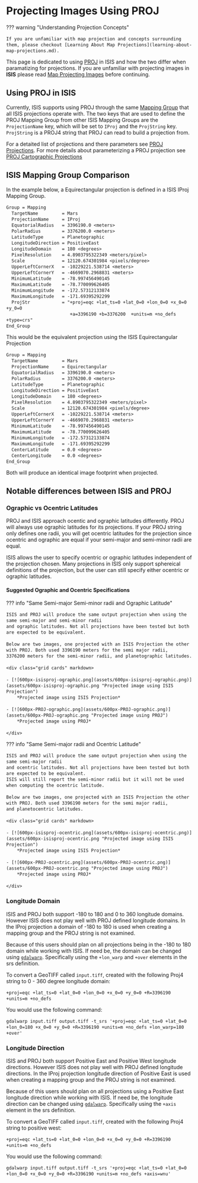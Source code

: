 # Projecting Images Using PROJ

??? warning "Understanding Projection Concepts"

    If you are unfamiliar with map projection and concepts surrounding them, please checkout [Learning About Map Projections](learning-about-map-projections.md).

This page is dedicated to using [PROJ](https://proj.org/en/stable/) in ISIS and how the two differ when paramatizing for projections. If you are unfamiliar with
projecting images in __ISIS__ please read [Map Projecting Images](../../how-to-guides/image-processing/map-projecting-images.md) before continuing.

## Using PROJ in ISIS

Currently, ISIS supports using PROJ through the same [Mapping Group](learning-about-map-projections.md/#defining-a-map-in-isis3) that all ISIS projections operate with. 
The two keys that are used to define the PROJ Mapping Group from other ISIS Mapping Groups are the `ProjectionName` key, which will be set to `IProj` and the `ProjString` key. 
`ProjString` is a PROJ4 string that PROJ can read to build a projection from.

For a detaited list of projections and there parameters see [PROJ Projections](https://proj.org/en/stable/operations/projections/index.html). 
For more details about parameterizing a PROJ projection see [PROJ Cartographic Projections](https://proj.org/en/stable/usage/projections.html)

## ISIS Mapping Group Comparison

In the example below, a Equirectangular projection is defined in a ISIS IProj Mapping Group.

```
Group = Mapping
  TargetName         = Mars
  ProjectionName     = IProj
  EquatorialRadius   = 3396190.0 <meters>
  PolarRadius        = 3376200.0 <meters>
  LatitudeType       = Planetographic
  LongitudeDirection = PositiveEast
  LongitudeDomain    = 180 <degrees>
  PixelResolution    = 4.8903795322349 <meters/pixel>
  Scale              = 12120.674301984 <pixels/degree>
  UpperLeftCornerX   = -10229221.538714 <meters>
  UpperLeftCornerY   = -4669070.2968831 <meters>
  MinimumLatitude    = -78.997456490145
  MaximumLatitude    = -78.770099626405
  MinimumLongitude   = -172.57312133874
  MaximumLongitude   = -171.69395292299
  ProjStr            = "+proj=eqc +lat_ts=0 +lat_0=0 +lon_0=0 +x_0=0 +y_0=0
                        +a=3396190 +b=3376200  +units=m +no_defs +type=crs"
End_Group
```

This would be the equivalent projection using the ISIS Equirectangular Projection

```
Group = Mapping
  TargetName         = Mars
  ProjectionName     = Equirectangular
  EquatorialRadius   = 3396190.0 <meters>
  PolarRadius        = 3376200.0 <meters>
  LatitudeType       = Planetographic
  LongitudeDirection = PositiveEast
  LongitudeDomain    = 180 <degrees>
  PixelResolution    = 4.8903795322349 <meters/pixel>
  Scale              = 12120.674301984 <pixels/degree>
  UpperLeftCornerX   = -10229221.538714 <meters>
  UpperLeftCornerY   = -4669070.2968831 <meters>
  MinimumLatitude    = -78.997456490145
  MaximumLatitude    = -78.770099626405
  MinimumLongitude   = -172.57312133874
  MaximumLongitude   = -171.69395292299
  CenterLatitude     = 0.0 <degrees>
  CenterLongitude    = 0.0 <degrees>
End_Group
```
Both will produce an identical image footprint when projected.

## Notable differences between ISIS and PROJ

### Ographic vs Ocentric Latitudes

PROJ and ISIS approach ocentic and ographic latitudes differently. 
PROJ will always use ographic latitudes for its projections.
If your PROJ string only defines one radii, you will get ocentric latitudes for the projection since ocentric and ographic are equal if your semi-major and semi-minor radii are equal.

ISIS allows the user to specify ocentric or ographic latitudes independent of the projection chosen. 
Many projections in ISIS only support sphereical definitions of the projection, but the user can still specify either
ocentric or ographic latitudes.

#### Suggested Ographic and Ocentric Specifications

??? info "Same Semi-major Semi-minor radii and Ographic Latitude"

    ISIS and PROJ will produce the same output projection when using the same semi-major and semi-minor radii
    and ographic latitudes. Not all projections have been tested but both are expected to be equivalent. 
    
    Below are two images, one projected with an ISIS Projection the other with PROJ. Both used 3396190 meters for the semi major radii, 
    3376200 meters for the semi-minor radii, and planetographic latitudes.

    <div class="grid cards" markdown>

    - [![600px-isisproj-ographic.png](assets/600px-isisproj-ographic.png)](assets/600px-isisproj-ographic.png "Projected image using ISIS Projection")  
        *Projected image using ISIS Projection*

    - [![600px-PROJ-ographic.png](assets/600px-PROJ-ographic.png)](assets/600px-PROJ-ographic.png "Projected image using PROJ")  
        *Projected image using PROJ*

    </div>


??? info "Same Semi-major radii and Ocentric Latitude"

    ISIS and PROJ will produce the same output projection when using the same semi-major radii
    and ocentric latitudes. Not all projections have been tested but both are expected to be equivalent.
    ISIS will still report the semi-minor radii but it will not be used when computing the ocentric latitude.

    Below are two images, one projected with an ISIS Projection the other with PROJ. Both used 3396190 meters for the semi major radii, 
    and planetocentric latitudes.

    <div class="grid cards" markdown>

    - [![600px-isisproj-ocentric.png](assets/600px-isisproj-ocentric.png)](assets/600px-isisproj-ocentric.png "Projected image using ISIS Projection")  
        *Projected image using ISIS Projection*

    - [![600px-PROJ-ocentric.png](assets/600px-PROJ-ocentric.png)](assets/600px-PROJ-ocentric.png "Projected image using PROJ")  
        *Projected image using PROJ*

    </div>

### Longitude Domain

ISIS and PROJ both support -180 to 180 and 0 to 360 longitude domains. However ISIS does not play well with PROJ defined longitude domains.
In the IProj projection a domain of -180 to 180 is used when creating a mapping group and the PROJ string is not examined.

Because of this users should plan on all projections being in the -180 to 180 domain while working with ISIS. If need be,
the domain can be changed using [`gdalwarp`](https://gdal.org/en/stable/programs/gdalwarp.html). Specifically
using the `+lon_warp` and `+over` elements in the srs definition.

To convert a GeoTIFF called `input.tiff`, created with the following Proj4 string to 0 - 360 degree longitude domain:
```
+proj=eqc +lat_ts=0 +lat_0=0 +lon_0=0 +x_0=0 +y_0=0 +R=3396190 +units=m +no_defs
```

You would use the following command:
```
gdalwarp input.tiff output.tiff -t_srs '+proj=eqc +lat_ts=0 +lat_0=0 +lon_0=180 +x_0=0 +y_0=0 +R=3396190 +units=m +no_defs +lon_warp=180 +over'
```

### Longitude Direction

ISIS and PROJ both support Positive East and Positive West longitude directions. However ISIS does not play well with PROJ defined longitude directions.
In the IProj projection longitude direction of Positive East is used when creating a mapping group and the PROJ string is not examined.

Because of this users should plan on all projections using a Positive East longitude direction while working with ISIS. If need be,
the longitude direction can be changed using [`gdalwarp`](https://gdal.org/en/stable/programs/gdalwarp.html). Specifically
using the `+axis` element in the srs definition.

To convert a GeoTIFF called `input.tiff`, created with the following Proj4 string to positive west:
```
+proj=eqc +lat_ts=0 +lat_0=0 +lon_0=0 +x_0=0 +y_0=0 +R=3396190 +units=m +no_defs
```

You would use the following command:
```
gdalwarp input.tiff output.tiff -t_srs '+proj=eqc +lat_ts=0 +lat_0=0 +lon_0=0 +x_0=0 +y_0=0 +R=3396190 +units=m +no_defs +axis=wnu'
```
